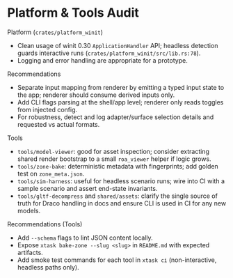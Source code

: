 # Platform & Tools Audit

Platform (`crates/platform_winit`)
- Clean usage of winit 0.30 `ApplicationHandler` API; headless detection guards interactive runs (`crates/platform_winit/src/lib.rs:78`).
- Logging and error handling are appropriate for a prototype.

Recommendations
- Separate input mapping from renderer by emitting a typed input state to the app; renderer should consume derived inputs only.
- Add CLI flags parsing at the shell/app level; renderer only reads toggles from injected config.
- For robustness, detect and log adapter/surface selection details and requested vs actual formats.

Tools
- `tools/model-viewer`: good for asset inspection; consider extracting shared render bootstrap to a small `roa_viewer` helper if logic grows.
- `tools/zone-bake`: deterministic metadata with fingerprints; add golden test on `zone_meta.json`.
- `tools/sim-harness`: useful for headless scenario runs; wire into CI with a sample scenario and assert end-state invariants.
- `tools/gltf-decompress` and `shared/assets`: clarify the single source of truth for Draco handling in docs and ensure CLI is used in CI for any new models.

Recommendations (Tools)
- Add `--schema` flags to lint JSON content locally.
- Expose `xtask bake-zone --slug <slug>` in `README.md` with expected artifacts.
- Add smoke test commands for each tool in `xtask ci` (non-interactive, headless paths only).

